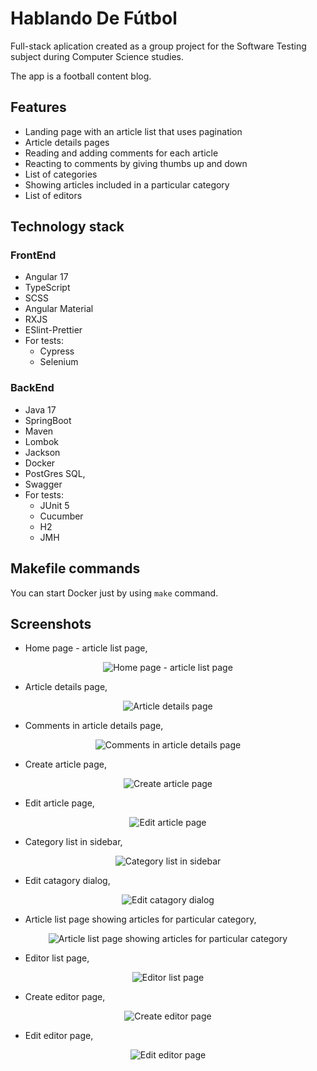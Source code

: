 # Hablando De Fútbol

Full-stack aplication created as a group project for the Software Testing subject during Computer Science studies.

The app is a football content blog.


## Features
* Landing page with an article list that uses pagination
* Article details pages
* Reading and adding comments for each article
* Reacting to comments by giving thumbs up and down
* List of categories
* Showing articles included in a particular category
* List of editors


## Technology stack

### FrontEnd

* Angular 17
* TypeScript
* SCSS
* Angular Material
* RXJS
* ESlint-Prettier
* For tests:
    * Cypress
    * Selenium

### BackEnd

* Java 17
* SpringBoot
* Maven
* Lombok
* Jackson
* Docker
* PostGres SQL,
* Swagger
* For tests:
    * JUnit 5
    * Cucumber
    * H2
    * JMH


## Makefile commands

You can start Docker just by using `make` command.


## Screenshots

* Home page - article list page,

<div align="center">
    <img src="screenshots/article-list.png" alt="Home page - article list page">
</div>

* Article details page,

<div align="center">
    <img src="screenshots/show-article.png" alt="Article details page">
</div>

* Comments in article details page,

<div align="center">
    <img src="screenshots/show-article.png" alt="Comments in article details page">
</div>

* Create article page,

<div align="center">
    <img src="screenshots/create-article.png" alt="Create article page">
</div>

* Edit article page,

<div align="center">
    <img src="screenshots/edit-article.png" alt="Edit article page">
</div>

* Category list in sidebar,

<div align="center">
    <img src="screenshots/category-list.png" alt="Category list in sidebar">
</div>

* Edit catagory dialog,

<div align="center">
    <img src="screenshots/edit-category.png" alt="Edit catagory dialog">
</div>

* Article list page showing articles for particular category,

<div align="center">
    <img src="screenshots/article-category-list.png" alt="Article list page showing articles for particular category">
</div>

* Editor list page,

<div align="center">
    <img src="screenshots/edit-list.png" alt="Editor list page">
</div>

* Create editor page,

<div align="center">
    <img src="screenshots/create-editor.png" alt="Create editor page">
</div>

* Edit editor page,

<div align="center">
    <img src="screenshots/edit-editor.png" alt="Edit editor page">
</div>
